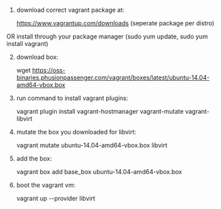 1) download correct vagrant package at: 

    https://www.vagrantup.com/downloads (seperate package per distro) 

OR install through your package manager (sudo yum update, sudo yum install vagrant)

2) download box: 

    wget https://oss-binaries.phusionpassenger.com/vagrant/boxes/latest/ubuntu-14.04-amd64-vbox.box

3) run command to install vagrant plugins:

    vagrant plugin install vagrant-hostmanager vagrant-mutate vagrant-libvirt

4) mutate the box you downloaded for libvirt: 

    vagrant mutate ubuntu-14.04-amd64-vbox.box libvirt

5) add the box: 

    vagrant box add base_box ubuntu-14.04-amd64-vbox.box

6) boot the vagrant vm: 

    vagrant up --provider libvirt
